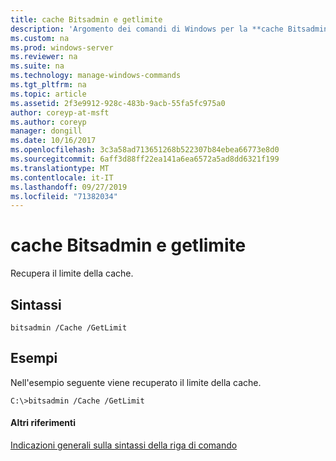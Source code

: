 ```yaml
---
title: cache Bitsadmin e getlimite
description: 'Argomento dei comandi di Windows per la **cache Bitsadmin e getlimite** : Recupera il limite della cache.'
ms.custom: na
ms.prod: windows-server
ms.reviewer: na
ms.suite: na
ms.technology: manage-windows-commands
ms.tgt_pltfrm: na
ms.topic: article
ms.assetid: 2f3e9912-928c-483b-9acb-55fa5fc975a0
author: coreyp-at-msft
ms.author: coreyp
manager: dongill
ms.date: 10/16/2017
ms.openlocfilehash: 3c3a58ad713651268b522307b84ebea66773e8d0
ms.sourcegitcommit: 6aff3d88ff22ea141a6ea6572a5ad8dd6321f199
ms.translationtype: MT
ms.contentlocale: it-IT
ms.lasthandoff: 09/27/2019
ms.locfileid: "71382034"
---
```

# <a name="bitsadmin-cache-and-getlimit"></a>cache Bitsadmin e getlimite



Recupera il limite della cache.

## <a name="syntax"></a>Sintassi

```
bitsadmin /Cache /GetLimit 
```

## <a name="BKMK_examples"></a>Esempi

Nell'esempio seguente viene recuperato il limite della cache.
```
C:\>bitsadmin /Cache /GetLimit 
```

#### <a name="additional-references"></a>Altri riferimenti

[Indicazioni generali sulla sintassi della riga di comando](command-line-syntax-key.md)